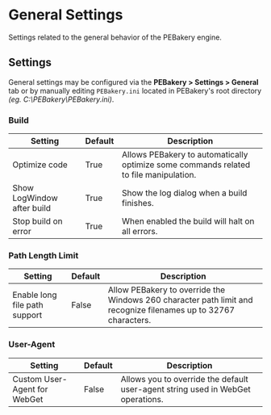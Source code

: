 # General Settings

Settings related to the general behavior of the PEBakery engine.

## Settings

General settings may be configured via the **PEBakery > Settings > General** tab or by manually editing `PEBakery.ini` located in PEBakery's root directory *(eg. C:\PEBakery\PEBakery.ini)*.

### Build

| Setting | Default | Description |
| --- | --- | --- |
| Optimize code | True | Allows PEBakery to automatically optimize some commands related to file manipulation. |
| Show LogWindow after build | True | Show the log dialog when a build finishes. |
| Stop build on error | True | When enabled the build will halt on all errors.|

### Path Length Limit

| Setting | Default | Description |
| --- | --- | --- |
| Enable long file path support | False | Allow PEBakery to override the Windows 260 character path limit and recognize filenames up to 32767 characters. |

### User-Agent

| Setting | Default | Description |
| --- | --- | --- |
| Custom User-Agent for WebGet | False | Allows you to override the default user-agent string used in WebGet operations. |